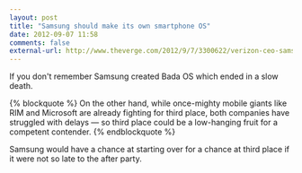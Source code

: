 ```yaml
---
layout: post
title: "Samsung should make its own smartphone OS"
date: 2012-09-07 11:58
comments: false
external-url: http://www.theverge.com/2012/9/7/3300622/verizon-ceo-samsung-mobile-os
---
```

If you don't remember Samsung created Bada OS which ended in a slow death.

{% blockquote %}
On the other hand, while once-mighty mobile giants like RIM and Microsoft are already fighting for third place, both companies have struggled with delays — so third place could be a low-hanging fruit for a competent contender.
{% endblockquote %}

Samsung would have a chance at starting over for a chance at third place if it were not so late to the after party.